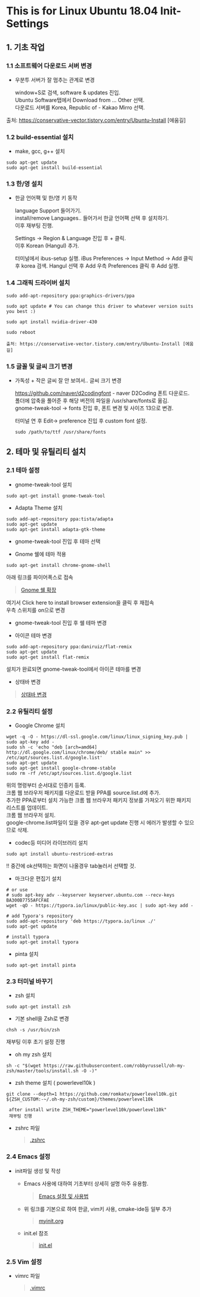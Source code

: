 
This is for Linux Ubuntu 18.04 Init-Settings
=========================

## 1. 기초 작업 

### 1.1 소프트웨어 다운로드 서버 변경 

* 우분투 서버가 잘 멈추는 관계로 변경

    window+S로 검색, software & updates 진입.  
    Ubuntu Software탭에서 Download from ... Other 선택.  
    다운로드 서버를 Korea, Republic of - Kakao Mirro 선택.   

출처: https://conservative-vector.tistory.com/entry/Ubuntu-Install [에움길]

### 1.2 build-essential 설치

* make, gcc, g++ 설치

```
sudo apt-get update
sudo apt-get install build-essential
```
### 1.3 한/영 설치

* 한글 언어팩 및 한/영 키 동작
   
   language Support 들어가기.  
   install/remove Languages.. 들어가서 한글 언어팩 선택 후 설치하기.  
   이후 재부팅 진행.  
   
   Settings -> Region & Language 진입 후 + 클릭.  
   이후 Korean (Hangul) 추가.  
   
   터미널에서 ibus-setup 실행. 
   iBus Preferences -> Input Method -> Add 클릭 후 korea 검색.
   Hangul 선택 후 Add
   우측 Preferences 클릭 후 Add 실행.
   

### 1.4 그래픽 드라이버 설치

```
sudo add-apt-repository ppa:graphics-drivers/ppa
 
sudo apt update # You can change this driver to whatever version suits you best :)
 
sudo apt install nvidia-driver-430
 
sudo reboot

출처: https://conservative-vector.tistory.com/entry/Ubuntu-Install [에움길]

```

### 1.5 글꼴 및 글씨 크기 변경

* 가독성 + 작은 글씨 잘 안 보여서.. 글씨 크기 변경

   https://github.com/naver/d2codingfont - naver D2Coding 폰트 다운로드.  
   폴더에 압축을 풀어준 후 해당 버전의 파일을 /usr/share/fonts로 옮김.  
   gnome-tweak-tool -> fonts 진입 후, 폰트 변경 및 사이즈 13으로 변경.  
   
   터미널 연 후 Edit-> preference 진입 후 custom font 설정.  
   ```
   sudo /path/to/ttf /usr/share/fonts
   ```

## 2. 테마 및 유틸리티 설치  

### 2.1 테마 설정 

* gnome-tweak-tool 설치 

```
sudo apt-get install gnome-tweak-tool
```


* Adapta Theme 설치 

```
sudo add-apt-repository ppa:tista/adapta
sudo apt-get update
sudo apt-get install adapta-gtk-theme
```

* gnome-tweak-tool 진입 후 테마 선택 

* Gnome 쉘에 테마 적용

```
sudo apt-get install chrome-gnome-shell
```

   아래 링크를 파이어폭스로 접속
   >[Gnome 쉘 확장](https://extensions.gnome.org/extension/19/user-themes)

   여기서 Click here to install browser extension을 클릭 후 재접속  
   우측 스위치를 on으로 변경  

* gnome-tweak-tool 진입 후 쉘 테마 변경 

* 아이콘 테마 변경  
```
sudo add-apt-repository ppa:daniruiz/flat-remix
sudo apt-get update
sudo apt-get install flat-remix
```

   설치가 완료되면 gnome-tweak-tool에서 아이콘 테마를 변경
   
* 상태바 변경

>[상태바 변경](https://extensions.gnome.org/extension/307/dash-to-dock)

   
### 2.2 유틸리티 설정

* Google Chrome 설치 

```
wget -q -O - https://dl-ssl.google.com/linux/linux_signing_key.pub | sudo apt-key add -
sudo sh -c 'echo "deb [arch=amd64] http://dl.google.com/linux/chrome/deb/ stable main" >> /etc/apt/sources.list.d/google.list'
sudo apt-get update
sudo apt-get install google-chrome-stable
sudo rm -rf /etc/apt/sources.list.d/google.list
```
   위의 명령부터 순서대로 인증키 등록.  
   크롬 웹 브라우저 패키지를 다운로드 받을 PPA를 source.list.d에 추가.  
   추가한 PPA로부터 설치 가능한 크롬 웹 브라우저 패키지 정보를 가져오기 위한 패키지 리스트를 업데이트.  
   크롬 웹 브라우저 설치.  
   google-chrome.list파일이 있을 경우 apt-get update 진행 시 에러가 발생할 수 있으므로 삭제.  
   
* codec등 미디어 라이브러리 설치 
```
sudo apt install ubuntu-restriced-extras
```
   !! 중간에 ok선택하는 화면이 나올경우 tab눌러서 선택할 것. 
   
* 마크다운 편집기 설치 
```
# or use
# sudo apt-key adv --keyserver keyserver.ubuntu.com --recv-keys BA300B7755AFCFAE
wget -qO - https://typora.io/linux/public-key.asc | sudo apt-key add -

# add Typora's repository
sudo add-apt-repository 'deb https://typora.io/linux ./'
sudo apt-get update

# install typora
sudo apt-get install typora
```

* pinta 설치

```
sudo apt-get install pinta
```

### 2.3 터미널 바꾸기

* zsh 설치

```
sudo apt-get install zsh
```

* 기본 shell을 Zsh로 변경
```
chsh -s /usr/bin/zsh
```
   재부팅 이후 초기 설정 진행

* oh my zsh 설치 
```
sh -c "$(wget https://raw.githubusercontent.com/robbyrussell/oh-my-zsh/master/tools/install.sh -O -)"

```

* zsh theme 설치 ( powerlevel10k )
```
git clone --depth=1 https://github.com/romkatv/powerlevel10k.git ${ZSH_CUSTOM:-~/.oh-my-zsh/custom}/themes/powerlevel10k
```  

     after install write ZSH_THEME="powerlevel10k/powerlevel10k"
     재부팅 진행
     
* zshrc 파일
    >[.zshrc](https://github.com/chyusa1223/linux/blob/master/Settings/Init/.zshrc)

### 2.4 Emacs 설정

* init파일 생성 및 작성 
  
  * Emacs 사용에 대하여 기초부터 상세히 설명 아주 유용함. 
    >[Emacs 설정 및 사용법](https://www.youtube.com/watch?v=49kBWM3RQQ8&list=PL9KxKa8NpFxIcNQa9js7dQQIHc81b0-Xg)
  
  * 위 링크를 기본으로 하여 한글, vim키 사용, cmake-ide등 일부 추가 
    >[myinit.org](https://github.com/chyusa1223/linux/blob/master/Settings/Init/myinit.org)

  * init.el 참조
    >[init.el](https://github.com/chyusa1223/linux/blob/master/Settings/Init/init.el)


### 2.5 Vim 설정

 * vimrc 파일
    >[.vimrc](https://github.com/chyusa1223/linux/blob/master/Settings/Init/.vimrc)
